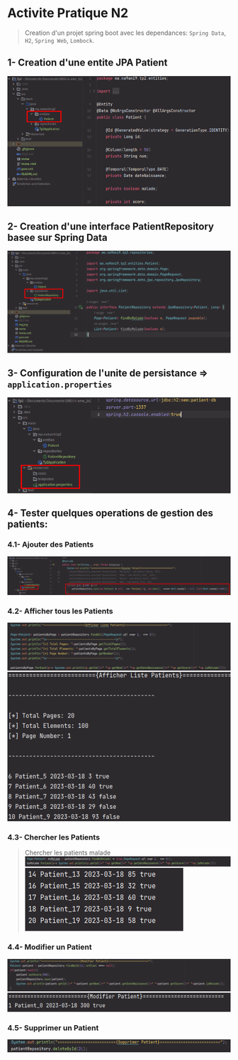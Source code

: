 # Activite Pratique N2

> Creation d'un projet spring boot avec les dependances: `Spring Data`, `H2`, `Spring Web`, `Lombock`.

## 1-  Creation d'une entite JPA Patient
![img.png](img.png)

## 2- Creation d'une interface PatientRepository basee sur Spring Data
![img_1.png](img_1.png)

## 3- Configuration de l'unite de persistance => `application.properties`
![img_2.png](img_2.png)

## 4- Tester quelques operations de gestion des patients:
### 4.1- Ajouter des Patients
![img_3.png](img_3.png)
### 4.2- Afficher tous les Patients
![img_4.png](img_4.png)
![img_5.png](img_5.png)
### 4.3- Chercher les Patients
> Chercher les patients malade
![img_6.png](img_6.png)
![img_7.png](img_7.png)
### 4.4- Modifier un Patient
![img_8.png](img_8.png)
![img_9.png](img_9.png)
### 4.5- Supprimer un Patient
![img_10.png](img_10.png)